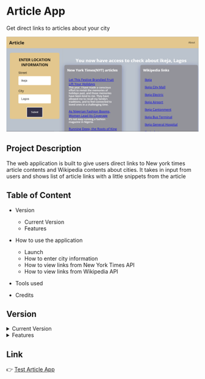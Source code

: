 # Article App #
Get direct links to articles about your city

![Article App](https://github.com/vickystickz/Article-App/blob/main/Assets/images/App_screenshot.png)


## Project Description ##
The web application is built to give users direct links to New york times article contents and Wikipedia contents about cities.
It takes in input from users and shows list of article links with a little snippets from the article 

## Table of Content ##
* Version 
    * Current Version 
    * Features
* How to use the application
    * Launch 
    * How to enter city information
    * How to view links from New York Times API 
    * How to view links from Wikipedia API

* Tools used 

* Credits

## Version ##

<details>
           <summary>Current Version</summary>
           <p>V1.0</p>
</details>

<details>
           <summary>Features</summary>
           <p>1. Allows input like Street and city from users</p>
            <p>2. Shows anchored article titles from NYT API AND Wikipedia API</p>
             <p>3. Snippets of article can also be seen below airticle titles</p>
</details>

## Link ##

:point_right: [Test Article App](https://vickystickz.github.io/Article-App/)

